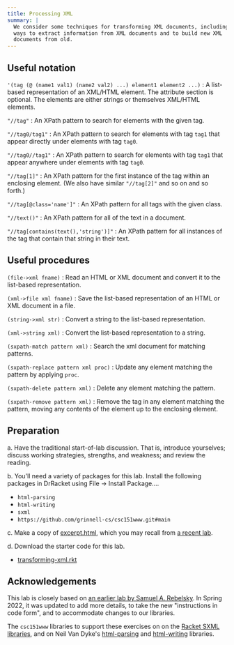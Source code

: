 ```yaml
---
title: Processing XML
summary: |
  We consider some techniques for transforming XML documents, including
  ways to extract information from XML documents and to build new XML
  documents from old.
---
```


## Useful notation

`'(tag (@ (name1 val1) (name2 val2) ...) element1 element2 ...)`
  : A list-based representation of an XML/HTML element.
    The attribute section is optional.
    The elements are either strings or themselves XML/HTML elements.

`"//tag"` 
  : An XPath pattern to search for elements with the given tag.

`"//tag0/tag1"` 
  : An XPath pattern to search for elements with tag `tag1`
that appear directly under elements with tag `tag0`.

`"//tag0//tag1"` 
  : An XPath pattern to search for elements with tag `tag1`
    that appear anywhere under elements with tag `tag0`.

`"//tag[1]"` 
  : An XPath pattern for the first instance of the tag within an enclosing
    element.  (We also have similar `"//tag[2]"` and so on and so forth.)

`"//tag[@class='name']"` 
  : An XPath pattern for all tags with the given class.

`"//text()"` 
  : An XPath pattern for all of the text in a document.

`"//tag[contains(text(),'string')]"` 
  : An XPath pattern for all instances of the tag that contain that 
    string in their text.

## Useful procedures

`(file->xml fname)` 
  : Read an HTML or XML document and convert it to the list-based 
    representation.

`(xml->file xml fname)` 
  : Save the list-based representation of an HTML or XML document in 
    a file.

`(string->xml str)` 
  : Convert a string to the list-based representation.

`(xml->string xml)` 
  : Convert the list-based representation to a string.

`(sxpath-match pattern xml)` 
  : Search the xml document for matching patterns.

`(sxpath-replace pattern xml proc)` 
  : Update any element matching the pattern by applying `proc`.

`(sxpath-delete pattern xml)` 
  : Delete any element matching the pattern.

`(sxpath-remove pattern xml)` 
  : Remove the tag in any element matching
    the pattern, moving any contents of the element up to the enclosing
    element.

## Preparation

a. Have the traditional start-of-lab discussion.  That is, introduce
yourselves; discuss working strategies, strengths, and weakness; and
review the reading.

b. You'll need a variety of packages for this lab.  Install the 
following packages in DrRacket using File -> Install Package....

* `html-parsing`
* `html-writing`
* `sxml`
* `https://github.com/grinnell-cs/csc151www.git#main`

c. Make a copy of [excerpt.html](../files/sample-web/excerpt.html),
which you may recall from [a recent lab](../labs/www).

d. Download the starter code for this lab.

* [transforming-xml.rkt](../code/labs/transforming-xml.rkt)

## Acknowledgements

This lab is closely based on [an earlier lab by Samuel A. Rebelsky](https://rebelsky.cs.grinnell.edu/~rebelsky/Courses/CSC151/2019S/labs/transforming-xml.html).  In Spring 2022, it was updated to add more details, to take the new "instructions in code form", and to accommodate changes to our libraries.

The `csc151www` libraries to support these exercises on on the [Racket SXML libraries](https://docs.racket-lang.org/sxml/), and on Neil Van Dyke's [html-parsing](https://docs.racket-lang.org/html-parsing/) and [html-writing](https://docs.racket-lang.org/html-writing/) libraries.
